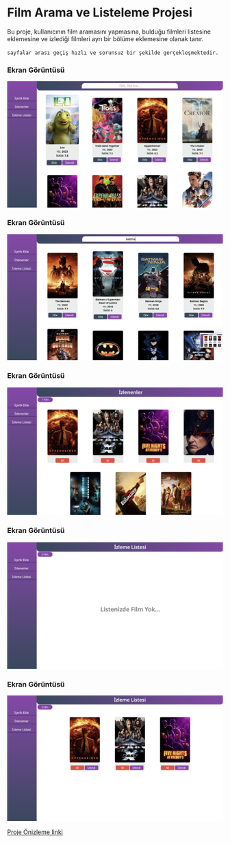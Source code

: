 
# Film Arama ve Listeleme Projesi

Bu proje, kullanıcının film aramasını yapmasına, bulduğu filmleri listesine eklemesine ve izlediği filmleri ayrı bir bölüme eklemesine olanak tanır.

`sayfalar arası geçiş hızlı ve sorunsuz bir şekilde gerçekleşmektedir.`


### Ekran Görüntüsü 
![Film proje resim](src/img/add.resim.png)
### Ekran Görüntüsü 
![Film proje resim](src/img/add2.png)
### Ekran Görüntüsü 
![Film proje resim](src/img/watched.png)
### Ekran Görüntüsü 
![Film proje resim](src/img/watchlist.png)
### Ekran Görüntüsü 
![Film proje resim](src/img/watchlist2.png)

[Proje Önizleme linki](https://filmprojesi1453.netlify.app/watched)





